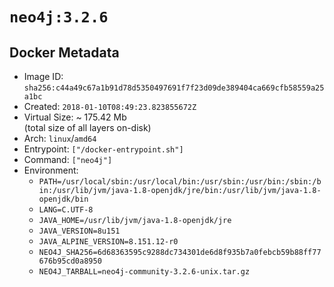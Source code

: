# `neo4j:3.2.6`

## Docker Metadata

- Image ID: `sha256:c44a49c67a1b91d78d5350497691f7f23d09de389404ca669cfb58559a25a1bc`
- Created: `2018-01-10T08:49:23.823855672Z`
- Virtual Size: ~ 175.42 Mb  
  (total size of all layers on-disk)
- Arch: `linux`/`amd64`
- Entrypoint: `["/docker-entrypoint.sh"]`
- Command: `["neo4j"]`
- Environment:
  - `PATH=/usr/local/sbin:/usr/local/bin:/usr/sbin:/usr/bin:/sbin:/bin:/usr/lib/jvm/java-1.8-openjdk/jre/bin:/usr/lib/jvm/java-1.8-openjdk/bin`
  - `LANG=C.UTF-8`
  - `JAVA_HOME=/usr/lib/jvm/java-1.8-openjdk/jre`
  - `JAVA_VERSION=8u151`
  - `JAVA_ALPINE_VERSION=8.151.12-r0`
  - `NEO4J_SHA256=6d68363595c9288dc734301de6d8f935b7a0febcb59b88ff77676b95cd0a8950`
  - `NEO4J_TARBALL=neo4j-community-3.2.6-unix.tar.gz`
